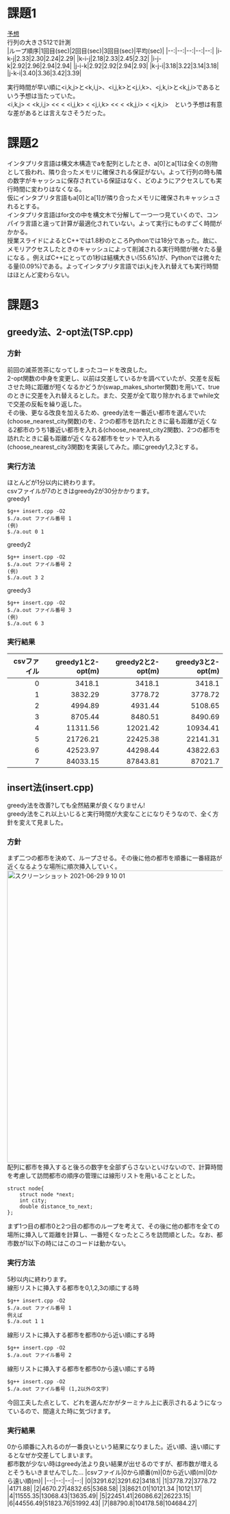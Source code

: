 # 課題1  
[予想](https://docs.google.com/document/d/1aYkRgIqQD0vaGqTiVQC_nJeYk3RjrZ9RIKulBvp5ABg/edit?usp=sharing)  
行列の大きさ512で計測  
|ループ順序|1回目(sec)|2回目(sec)|3回目(sec)|平均(sec)|
|--:|--:|--:|--:|--:|
|i-k-j|2.33|2.30|2.24|2.29|
|k-i-j|2.18|2.33|2.45|2.32|
|i-j-k|2.92|2.96|2.94|2.94|
|j-i-k|2.92|2.92|2.94|2.93|
|k-j-i|3.18|3.22|3.14|3.18|
|j-k-i|3.40|3.36|3.42|3.39|  

実行時間が早い順に<i,k,j>と<k,i,j>、<i,j,k>と<j,i,k>、<j,k,i>と<k,j,i>であるという予想は当たっていた。  
<i,k,j> < <k,i,j> << < <i,j,k> < <j,i,k> << < <k,j,i> < <j,k,i>　という予想は有意な差があるとは言えなさそうだった。  
# 課題2  
インタプリタ言語は構文木構造でaを配列としたとき、a[0]とa[1]は全くの別物として扱われ、隣り合ったメモリに確保される保証がない。よって行列の時も隣の数字がキャッシュに保存されている保証はなく、どのようにアクセスしても実行時間に変わりはなくなる。  
仮にインタプリタ言語もa[0]とa[1]が隣り合ったメモリに確保されキャッシュされるとする。  
インタプリタ言語はfor文の中を構文木で分解して一つ一つ見ていくので、コンパイラ言語と違って計算が最適化されていない。よって実行にものすごく時間がかかる。  
授業スライドによるとC++では1.8秒のところPythonでは18分であった。故に、メモリアクセスしたときのキャッシュによって削減される実行時間が微々たる量になる
。例えばC++にとっての1秒は結構大きい(55.6%)が、Pythonでは微々たる量(0.09%)である。よってインタプリタ言語ではi,k,jを入れ替えても実行時間はほとんど変わらない。
# 課題3  
## greedy法、2-opt法(TSP.cpp)    
### 方針
前回の滅茶苦茶になってしまったコードを改良した。  
2-opt関数の中身を変更し、以前は交差しているかを調べていたが、交差を反転させた時に距離が短くなるかどうか(swap_makes_shorter関数)を用いて、trueのときに交差を入れ替えるとした。また、交差が全て取り除かれるまでwhile文で交差の反転を繰り返した。  
その後、更なる改良を加えるため、greedy法を一番近い都市を選んでいた(choose_nearest_city関数)のを、2つの都市を訪れたときに最も距離が近くなる2都市のうち1番近い都市を入れる(choose_nearest_city2関数)、2つの都市を訪れたときに最も距離が近くなる2都市をセットで入れる(choose_nearest_city3関数)を実装してみた。順にgreedy1,2,3とする。    
### 実行方法  
ほとんどが1分以内に終わります。  
csvファイルが7のときはgreedy2が30分かかります。  
greedy1
```
$g++ insert.cpp -O2
$./a.out ファイル番号 1
(例)
$./a.out 0 1
```
greedy2
```
$g++ insert.cpp -O2
$./a.out ファイル番号 2
(例)
$./a.out 3 2
```
greedy3
```
$g++ insert.cpp -O2
$./a.out ファイル番号 3
(例)
$./a.out 6 3
```
### 実行結果  
|csvファイル|greedy1と2-opt(m)|greedy2と2-opt(m)|greedy3と2-opt(m)|
|--:|--:|--:|--:|
|0|3418.1|3418.1|3418.1|
|1|3832.29|3778.72 |3778.72|
|2|4994.89|4931.44|5108.65|
|3|8705.44|8480.51|8490.69|
|4|11311.56|12021.42|10934.41|
|5|21726.21|22425.38|22141.31|
|6|42523.97|44298.44|43822.63 |
|7|84033.15|87843.81|87021.7| 

## insert法(insert.cpp)   
greedy法を改善?しても全然結果が良くなりません!  
greedy法をこれ以上いじると実行時間が大変なことになりそうなので、全く方針を変えて見ました。  
### 方針
まず二つの都市を決めて、ループさせる。その後に他の都市を順番に一番経路が近くなるような場所に順次挿入していく。  
<img width="682" alt="スクリーンショット 2021-06-29 9 10 01" src="https://user-images.githubusercontent.com/72332745/123718311-c9bba780-d8b9-11eb-8851-53f7ef73dbd0.png">  
配列に都市を挿入すると後ろの数字を全部ずらさないといけないので、計算時間を考慮して訪問都市の順序の管理には線形リストを用いることとした。
```
struct node{
    struct node *next;
    int city;
    double distance_to_next;
};
```
まず1つ目の都市0と2つ目の都市のループを考えて、その後に他の都市を全ての場所に挿入して距離を計算し、一番短くなったところを訪問順とした。なお、都市数が1以下の時にはこのコードは動かない。  
### 実行方法  
5秒以内に終わります。  
線形リストに挿入する都市を0,1,2,3の順にする時  
```
$g++ insert.cpp -O2  
$./a.out ファイル番号 1
例えば
$./a.out 1 1
```
線形リストに挿入する都市を都市0から近い順にする時  
```
$g++ insert.cpp -O2
$./a.out ファイル番号 2
```
線形リストに挿入する都市を都市0から遠い順にする時  
```
$g++ insert.cpp -O2
$./a.out ファイル番号 (1,2以外の文字)
```
今回工夫した点として、どれを選んだかがターミナル上に表示されるようになっているので、間違えた時に気づけます。  
### 実行結果  
0から順番に入れるのが一番良いという結果になりました。近い順、遠い順にするとなぜか交差してしまいます。  
都市数が少ない時はgreedy法より良い結果が出せるのですが、都市数が増えるとそうもいきませんでした…
|csvファイル|0から順番(m)|0から近い順(m)|0から遠い順(m)|
|--:|--:|--:|--:|
|0|3291.62|3291.62|3418.1|
|1|3778.72|3778.72 |4171.88|
|2|4670.27|4832.65|5368.58|
|3|8621.01|10121.34 |10121.17|
|4|11555.35|13068.43|13635.49|
|5|22451.41|26086.62|26223.15|
|6|44556.49|51823.76|51992.43|
|7|88790.8|104178.58|104684.27| 
